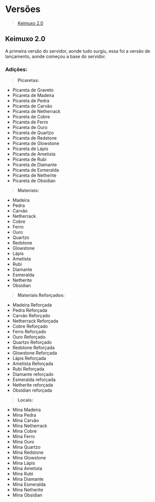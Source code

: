 # Versões

> [Keimuxo 2.0](https://github.com/JapaSpirit/Keimuxo-2.0/blob/main/VERS%C3%95ES.md#keimuxo-20)

## Keimuxo 2.0

A primeira versão do servidor, aonde tudo surgiu, essa foi a versão de lançamento, aonde começou a base do servidor.

### Adições:

> **Picaretas:**

- Picareta de Graveto
- Picareta de Madeira
- Picareta de Pedra
- Picareta de Carvão
- Picareta de Netherrack
- Picareta de Cobre
- Picareta de Ferro
- Picareta de Ouro
- Picareta de Quartzo
- Picareta de Redstone
- Picareta de Glowstone
- Picareta de Lápis
- Picareta de Ametista
- Picareta de Rubi
- Picareta de Diamante
- Picareta de Esmeralda
- Picareta de Netherite
- Picareta de Obsidian

> **Materiais:**

- Madeira
- Pedra
- Carvão
- Netherrack
- Cobre
- Ferro
- Ouro
- Quartzo
- Redstone
- Glowstone
- Lápis
- Ametista
- Rubi
- Diamante
- Esmeralda
- Netherite
- Obsidian

> **Materiais Reforçados:**

- Madeira Reforçada
- Pedra Reforçada
- Carvão Reforçado
- Netherrack Reforçada
- Cobre Reforçado
- Ferro Reforçado
- Ouro Reforçado
- Quartzo Reforçado
- Redstone Reforçada
- Glowstone Reforçada
- Lápis Reforçada
- Ametista Reforçada
- Rubi Reforçada
- Diamante reforçado
- Esmeralda reforçada
- Netherite reforçada
- Obsidian reforçada

> **Locais:**

- Mina Madeira
- Mina Pedra
- Mina Carvão
- Mina Netherrack
- Mina Cobre
- Mina Ferro
- Mina Ouro
- Mina Quartzo
- Mina Redstone
- Mina Glowstone
- Mina Lápis
- Mina Ametista
- Mina Rubi
- Mina Diamante
- Mina Esmeralda
- Mina Netherite
- Mina Obsidian
